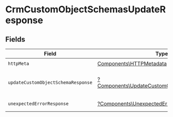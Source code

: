 # CrmCustomObjectSchemasUpdateResponse


## Fields

| Field                                                                                                       | Type                                                                                                        | Required                                                                                                    | Description                                                                                                 |
| ----------------------------------------------------------------------------------------------------------- | ----------------------------------------------------------------------------------------------------------- | ----------------------------------------------------------------------------------------------------------- | ----------------------------------------------------------------------------------------------------------- |
| `httpMeta`                                                                                                  | [Components\HTTPMetadata](../../Models/Components/HTTPMetadata.md)                                          | :heavy_check_mark:                                                                                          | N/A                                                                                                         |
| `updateCustomObjectSchemaResponse`                                                                          | [?Components\UpdateCustomObjectSchemaResponse](../../Models/Components/UpdateCustomObjectSchemaResponse.md) | :heavy_minus_sign:                                                                                          | Custom object schema updated                                                                                |
| `unexpectedErrorResponse`                                                                                   | [?Components\UnexpectedErrorResponse](../../Models/Components/UnexpectedErrorResponse.md)                   | :heavy_minus_sign:                                                                                          | Unexpected error                                                                                            |